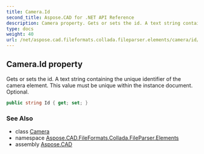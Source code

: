 ```yaml
---
title: Camera.Id
second_title: Aspose.CAD for .NET API Reference
description: Camera property. Gets or sets the id. A text string containing the unique identifier of the camera element. This value must be unique within the instance document. Optional
type: docs
weight: 40
url: /net/aspose.cad.fileformats.collada.fileparser.elements/camera/id/
---
```

## Camera.Id property

Gets or sets the id. A text string containing the unique identifier of the camera element. This value must be unique within the instance document. Optional.

```csharp
public string Id { get; set; }
```

### See Also

* class [Camera](../)
* namespace [Aspose.CAD.FileFormats.Collada.FileParser.Elements](../../camera/)
* assembly [Aspose.CAD](../../../)


